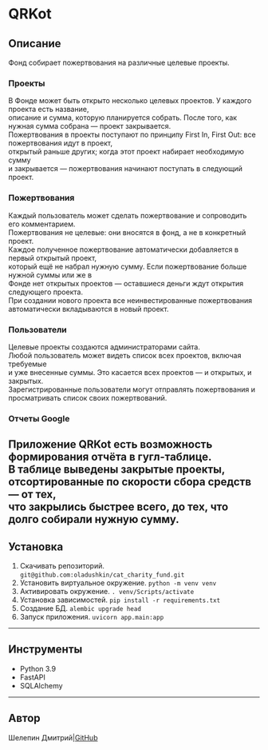 # QRKot

## Описание
Фонд собирает пожертвования на различные целевые проекты.  

### Проекты
В Фонде может быть открыто несколько целевых проектов. У каждого проекта есть название,  
описание и сумма, которую планируется собрать. После того, как нужная сумма собрана — проект закрывается.  
Пожертвования в проекты поступают по принципу First In, First Out: все пожертвования идут в проект,  
открытый раньше других; когда этот проект набирает необходимую сумму  
и закрывается — пожертвования начинают поступать в следующий проект.  

### Пожертвования
Каждый пользователь может сделать пожертвование и сопроводить его комментарием.  
Пожертвования не целевые: они вносятся в фонд, а не в конкретный проект.  
Каждое полученное пожертвование автоматически добавляется в первый открытый проект,  
который ещё не набрал нужную сумму. Если пожертвование больше нужной суммы или же в  
Фонде нет открытых проектов — оставшиеся деньги ждут открытия следующего проекта.  
При создании нового проекта все неинвестированные пожертвования автоматически вкладываются в новый проект.  

### Пользователи
Целевые проекты создаются администраторами сайта.  
Любой пользователь может видеть список всех проектов, включая требуемые  
и уже внесенные суммы. Это касается всех проектов — и открытых, и закрытых.  
Зарегистрированные пользователи могут отправлять пожертвования и просматривать список своих пожертвований. 

### Отчеты Google
Приложение QRKot есть возможность формирования отчёта в гугл-таблице.  
В таблице выведены закрытые проекты, отсортированные по скорости сбора средств — от тех,  
что закрылись быстрее всего, до тех, что долго собирали нужную сумму.
---

## Установка
1. Скачивать репозиторий.  
`git@github.com:oladushkin/cat_charity_fund.git`
2. Установить виртуальное окружение.
`python -m venv venv`
3. Активировать окружение.
`. venv/Scripts/activate`
4. Установка зависимостей.
`pip install -r requirements.txt`
5. Создание БД.
`alembic upgrade head`
6. Запуск приложения.
`uvicorn app.main:app `
---

## Инструменты
- Python 3.9
- FastAPI
- SQLAlchemy
---

## Автор

Шелепин Дмитрий|[GitHub](https://github.com/oladushkin)